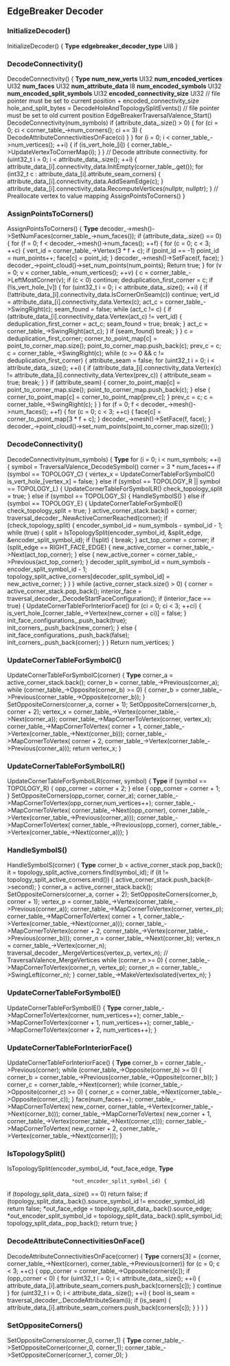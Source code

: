## EdgeBreaker Decoder

### InitializeDecoder()

<div class="syntax">
InitializeDecoder() {                                                 <b>Type</b>
  <b>edgebreaker_decoder_type</b>                                            UI8
}

</div>


### DecodeConnectivity()

<div class="syntax">
DecodeConnectivity() {                                                <b>Type</b>
  <b>num_new_verts</b>                                                       UI32
  <b>num_encoded_vertices</b>                                                UI32
  <b>num_faces</b>                                                           UI32
  <b>num_attribute_data</b>                                                  I8
  <b>num_encoded_symbols</b>                                                 UI32
  <b>num_encoded_split_symbols</b>                                           UI32
  <b>encoded_connectivity_size</b>                                           UI32
  // file pointer must be set to current position + encoded_connectivity_size
  hole_and_split_bytes = DecodeHoleAndTopologySplitEvents()
  // file pointer must be set to old current position
  EdgeBreakerTraversalValence_Start()
  DecodeConnectivity(num_symbols)
  if (attribute_data_.size() > 0) {
    for (ci = 0; ci < corner_table_->num_corners(); ci += 3) {
      DecodeAttributeConnectivitiesOnFace(ci)
    }
  }
  for (i = 0; i < corner_table_->num_vertices(); ++i) {
    if (is_vert_hole_[i]) {
      corner_table_->UpdateVertexToCornerMap(i);
    }
  }
  // Decode attribute connectivity.
  for (uint32_t i = 0; i < attribute_data_.size(); ++i) {
    attribute_data_[i].connectivity_data.InitEmpty(corner_table_.get());
    for (int32_t c : attribute_data_[i].attribute_seam_corners) {
      attribute_data_[i].connectivity_data.AddSeamEdge(c);
    }
    attribute_data_[i].connectivity_data.RecomputeVertices(nullptr, nullptr);
  }
  // Preallocate vertex to value mapping
  AssignPointsToCorners()
}

</div>


### AssignPointsToCorners()

<div class="syntax">
AssignPointsToCorners() {                                             <b>Type</b>
  decoder_->mesh()->SetNumFaces(corner_table_->num_faces());
  if (attribute_data_.size() == 0) {
    for (f = 0; f < decoder_->mesh()->num_faces(); ++f) {
      for (c = 0; c < 3; ++c) {
        vert_id = corner_table_->Vertex(3 * f + c);
        if (point_id == -1)
          point_id = num_points++;
        face[c] = point_id;
      }
      decoder_->mesh()->SetFace(f, face);
    }
    decoder_->point_cloud()->set_num_points(num_points);
    Return true;
  }
  for (v = 0; v < corner_table_->num_vertices(); ++v) {
    c = corner_table_->LeftMostCorner(v);
    if (c < 0)
      continue;
    deduplication_first_corner = c;
    if (!is_vert_hole_[v]) {
      for (uint32_t i = 0; i < attribute_data_.size(); ++i) {
        if (!attribute_data_[i].connectivity_data.IsCornerOnSeam(c))
          continue;
        vert_id = attribute_data_[i].connectivity_data.Vertex(c);
        act_c = corner_table_->SwingRight(c);
        seam_found = false;
        while (act_c != c) {
          if (attribute_data_[i].connectivity_data.Vertex(act_c) != vert_id) {
            deduplication_first_corner = act_c;
            seam_found = true;
            break;
          }
          act_c = corner_table_->SwingRight(act_c);
        }
        if (seam_found)
          break;
      }
    }
    c = deduplication_first_corner;
    corner_to_point_map[c] = point_to_corner_map.size();
    point_to_corner_map.push_back(c);
    prev_c = c;
    c = corner_table_->SwingRight(c);
    while (c >= 0 && c != deduplication_first_corner) {
      attribute_seam = false;
      for (uint32_t i = 0; i < attribute_data_.size(); ++i) {
        if (attribute_data_[i].connectivity_data.Vertex(c) !=
            attribute_data_[i].connectivity_data.Vertex(prev_c)) {
          attribute_seam = true;
          break;
        }
      }
      if (attribute_seam) {
        corner_to_point_map[c] = point_to_corner_map.size();
        point_to_corner_map.push_back(c);
      } else {
        corner_to_point_map[c] = corner_to_point_map[prev_c];
      }
      prev_c = c;
      c = corner_table_->SwingRight(c);
    }
  }
  for (f = 0; f < decoder_->mesh()->num_faces(); ++f) {
    for (c = 0; c < 3; ++c) {
      face[c] = corner_to_point_map[3 * f + c];
    }
    decoder_->mesh()->SetFace(f, face);
  }
  decoder_->point_cloud()->set_num_points(point_to_corner_map.size());
}

</div>


### DecodeConnectivity()

<div class="syntax">
DecodeConnectivity(num_symbols) {                                     <b>Type</b>
  for (i = 0; i < num_symbols; ++i) {
    symbol = TraversalValence_DecodeSymbol()
    corner = 3 * num_faces++
    if (symbol == TOPOLOGY_C) {
      vertex_x = UpdateCornerTableForSymbolC()
      is_vert_hole_[vertex_x] = false;
    } else if  (symbol == TOPOLOGY_R || symbol == TOPOLOGY_L) {
      UpdateCornerTableForSymbolLR()
      check_topology_split = true;
    } else if  (symbol == TOPOLOGY_S) {
      HandleSymbolS()
    } else if  (symbol == TOPOLOGY_E) {
      UpdateCornerTableForSymbolE()
      check_topology_split = true;
    }
    active_corner_stack.back() = corner;
  traversal_decoder_.NewActiveCornerReached(corner);
    if (check_topology_split) {
      encoder_symbol_id = num_symbols - symbol_id - 1;
      while (true) {
        split = IsTopologySplit(encoder_symbol_id, &split_edge,
                             &encoder_split_symbol_id);
        if (!split) {
          break;
        }
        act_top_corner = corner;
        if (split_edge == RIGHT_FACE_EDGE) {
          new_active_corner = corner_table_->Next(act_top_corner);
        } else {
          new_active_corner = corner_table_->Previous(act_top_corner);
        }
        decoder_split_symbol_id = num_symbols - encoder_split_symbol_id - 1;
        topology_split_active_corners[decoder_split_symbol_id] =
            new_active_corner;
      }
    }
  }
  while (active_corner_stack.size() > 0) {
    corner = active_corner_stack.pop_back();
    interior_face = traversal_decoder_.DecodeStartFaceConfiguration();
    if (interior_face == true) {
      UpdateCornerTableForInteriorFace()
      for (ci = 0; ci < 3; ++ci) {
        is_vert_hole_[corner_table_->Vertex(new_corner + ci)] = false;
      }
      init_face_configurations_.push_back(true);
      init_corners_.push_back(new_corner);
    } else {
      init_face_configurations_.push_back(false);
      init_corners_.push_back(corner);
    }
  }
  Return num_vertices;
}

</div>


### UpdateCornerTableForSymbolC()

<div class="syntax">
UpdateCornerTableForSymbolC(corner) {                                 <b>Type</b>
  corner_a = active_corner_stack.back();
  corner_b = corner_table_->Previous(corner_a);
  while (corner_table_->Opposite(corner_b) >= 0) {
    corner_b = corner_table_->Previous(corner_table_->Opposite(corner_b));
  }
  SetOppositeCorners(corner_a, corner + 1);
  SetOppositeCorners(corner_b, corner + 2);
  vertex_x = corner_table_->Vertex(corner_table_->Next(corner_a));
  corner_table_->MapCornerToVertex(corner, vertex_x);
  corner_table_->MapCornerToVertex(
          corner + 1, corner_table_->Vertex(corner_table_->Next(corner_b)));
  corner_table_->MapCornerToVertex(
          corner + 2, corner_table_->Vertex(corner_table_->Previous(corner_a)));
  return vertex_x;
}

</div>



### UpdateCornerTableForSymbolLR()

<div class="syntax">
UpdateCornerTableForSymbolLR(corner, symbol) {                        <b>Type</b>
  if (symbol == TOPOLOGY_R) {
    opp_corner = corner + 2;
  } else {
    opp_corner = corner + 1;
  }
  SetOppositeCorners(opp_corner, corner_a);
  corner_table_->MapCornerToVertex(opp_corner,num_vertices++);
  corner_table_->MapCornerToVertex(
          corner_table_->Next(opp_corner),
          corner_table_->Vertex(corner_table_->Previous(corner_a)));
  corner_table_->MapCornerToVertex(
          corner_table_->Previous(opp_corner),
          corner_table_->Vertex(corner_table_->Next(corner_a)));
}

</div>


### HandleSymbolS()

<div class="syntax">
HandleSymbolS(corner) {                                               <b>Type</b>
  corner_b = active_corner_stack.pop_back();
  it = topology_split_active_corners.find(symbol_id);
  if (it != topology_split_active_corners.end()) {
    active_corner_stack.push_back(it->second);
  }
  corner_a = active_corner_stack.back();
  SetOppositeCorners(corner_a, corner + 2);
  SetOppositeCorners(corner_b, corner + 1);
  vertex_p = corner_table_->Vertex(corner_table_->Previous(corner_a));
  corner_table_->MapCornerToVertex(corner, vertex_p);
  corner_table_->MapCornerToVertex(
          corner + 1, corner_table_->Vertex(corner_table_->Next(corner_a)));
  corner_table_->MapCornerToVertex(corner + 2,
           corner_table_->Vertex(corner_table_->Previous(corner_b)));
  corner_n = corner_table_->Next(corner_b);
  vertex_n = corner_table_->Vertex(corner_n);
  traversal_decoder_.MergeVertices(vertex_p, vertex_n);
  // TraversalValence_MergeVertices
  while (corner_n >= 0) {
    corner_table_->MapCornerToVertex(corner_n, vertex_p);
    corner_n = corner_table_->SwingLeft(corner_n);
  }
  corner_table_->MakeVertexIsolated(vertex_n);
}

</div>


### UpdateCornerTableForSymbolE()

<div class="syntax">
UpdateCornerTableForSymbolE() {                                        <b>Type</b>
  corner_table_->MapCornerToVertex(corner, num_vertices++);
  corner_table_->MapCornerToVertex(corner + 1, num_vertices++);
  corner_table_->MapCornerToVertex(corner + 2, num_vertices++);
}

</div>


### UpdateCornerTableForInteriorFace()

<div class="syntax">
UpdateCornerTableForInteriorFace() {                                  <b>Type</b>
  corner_b = corner_table_->Previous(corner);
  while (corner_table_->Opposite(corner_b) >= 0) {
    corner_b = corner_table_->Previous(corner_table_->Opposite(corner_b));
  }
  corner_c = corner_table_->Next(corner);
  while (corner_table_->Opposite(corner_c) >= 0) {
    corner_c = corner_table_->Next(corner_table_->Opposite(corner_c));
  }
  face(num_faces++);
  corner_table_->MapCornerToVertex(
          new_corner, corner_table_->Vertex(corner_table_->Next(corner_b)));
  corner_table_->MapCornerToVertex(
          new_corner + 1, corner_table_->Vertex(corner_table_->Next(corner_c)));
  corner_table_->MapCornerToVertex(
          new_corner + 2, corner_table_->Vertex(corner_table_->Next(corner)));
}

</div>


### IsTopologySplit()

<div class="syntax">
IsTopologySplit(encoder_symbol_id, *out_face_edge,                    <b>Type</b>

                         *out_encoder_split_symbol_id) {
  if (topology_split_data_.size() == 0)
    return false;
  if (topology_split_data_.back().source_symbol_id != encoder_symbol_id)
    return false;
  *out_face_edge = topology_split_data_.back().source_edge;
  *out_encoder_split_symbol_id =
          topology_split_data_.back().split_symbol_id;
  topology_split_data_.pop_back();
  return true;
}

</div>


### DecodeAttributeConnectivitiesOnFace()

<div class="syntax">
DecodeAttributeConnectivitiesOnFace(corner) {                         <b>Type</b>
  corners[3] = {corner, corner_table_->Next(corner),
                       corner_table_->Previous(corner)}
  for (c = 0; c < 3; ++c) {
    opp_corner = corner_table_->Opposite(corners[c]);
    if (opp_corner < 0) {
      for (uint32_t i = 0; i < attribute_data_.size(); ++i) {
        attribute_data_[i].attribute_seam_corners.push_back(corners[c]);
      }
      continue
    }
    for (uint32_t i = 0; i < attribute_data_.size(); ++i) {
      bool is_seam = traversal_decoder_.DecodeAttributeSeam(i);
      if (is_seam) {
        attribute_data_[i].attribute_seam_corners.push_back(corners[c]);
      }
    }
  }
}

</div>


### SetOppositeCorners()

<div class="syntax">
SetOppositeCorners(corner_0, corner_1) {                              <b>Type</b>
  corner_table_->SetOppositeCorner(corner_0, corner_1);
  corner_table_->SetOppositeCorner(corner_1, corner_0);
}

</div>
